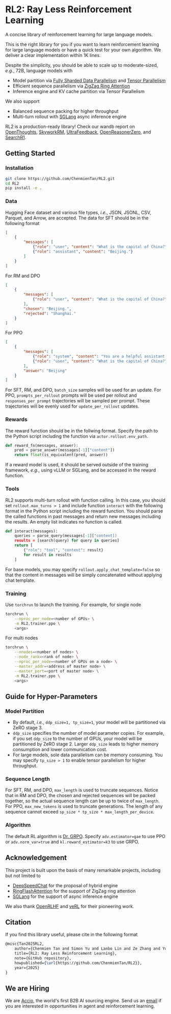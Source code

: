# RL2: Ray Less Reinforcement Learning

A concise library of reinforcement learning for large language models.

This is the right library for you if you want to learn reinforcement learning for large language models or have a quick test for your own algorithm.
We deliver a clear implementation within 1K lines.


Despite the simplicity, you should be able to scale up to moderate-sized, *e.g.*, 72B, language models with

* Model partition via [Fully Sharded Data Parallelism](https://docs.pytorch.org/docs/stable/distributed.fsdp.fully_shard.html) and [Tensor Parallelism](https://docs.pytorch.org/docs/stable/distributed.tensor.parallel.html)
* Efficient sequence parallelism via [ZigZag Ring Attention](https://github.com/zhuzilin/ring-flash-attention)
* Inference engine and KV cache partition via Tensor Parallelism

We also support

* Balanced sequence packing for higher throughput
* Multi-turn rollout with [SGLang](https://github.com/sgl-project/sglang) async inference engine

RL2 is a production-ready library! Check our wandb report on [OpenThoughts](https://wandb.ai/chenmientan/OpenThoughts_archive), [SkyworkRM](https://wandb.ai/chenmientan/SkyworkRM_archive), [UltraFeedback](https://wandb.ai/chenmientan/UltraFeedback_archive), [OpenReasonerZero](https://wandb.ai/chenmientan/OpenReasonerZero_archive), and [SearchR1](https://wandb.ai/chenmientan/SearchR1_archive).

## Getting Started


### Installation

```bash
git clone https://github.com/ChenmienTan/RL2.git
cd RL2
pip install -e .
```


### Data

Hugging Face dataset and various file types, *i.e.*, JSON, JSONL, CSV, Parquet, and Arrow, are accepted.
The data for SFT should be in the following format
```json
[
    {
        "messages": [
            {"role": "user", "content": "What is the capital of China?"},
            {"role": "assistant", "content": "Beijing."}
        ]
    }
]
```
For RM and DPO
```json
[
    {
        "messages": [
            {"role": "user", "content": "What is the capital of China?"}
        ],
        "chosen": "Beijing.",
        "rejected": "Shanghai."
    }
]
```
For PPO
```json
[
    {
        "messages": [
            {"role": "system", "content": "You are a helpful assistant."},
            {"role": "user", "content": "What is the capital of China?"}
        ],
        "answer": "Beijing"
    }
]
```

For SFT, RM, and DPO, `batch_size` samples will be used for an update.
For PPO, `prompts_per_rollout` prompts will be used per rollout and `responses_per_prompt` trajectories will be sampled per prompt.
These trajectories will be evenly used for `update_per_rollout` updates.

### Rewards

The reward function should be in the follwing format.
Specify the path to the Python script including the function via `actor.rollout.env_path`.

```python
def reward_fn(messages, answer):
    pred = parse_answer(messages[-1]["content"])
    return float(is_equivalent(pred, answer))
```

If a reward model is used, it should be served outside of the training framework, *e.g.*, using vLLM or SGLang, and be accessed in the reward function.

### Tools

RL2 supports multi-turn rollout with function calling.
In this case, you should set `rollout.max_turns > 1` and include function `interact` with the following format in the Python script including the reward function.
You should parse the called functions in past messages and return new messages including the results.
An empty list indicates no function is called.

```python
def interact(messages):
    queries = parse_query(messages[-1]["content])
    results = [search(query) for query in queries]
    return [
        {"role": "tool", "content": result}
        for result in results
    ]
```
For base models, you may specify `rollout.apply_chat_template=false` so that the content in messages will be simply concatenated without applying chat template.

### Training

Use `torchrun` to launch the training. For example, for single node
```bash
torchrun \
    --nproc_per_node=<number of GPUs> \
    -m RL2.trainer.ppo \
    <args>
```
For multi nodes
```bash
torchrun \
    --nnodes=<number of nodes> \
    --node_rank=<rank of node> \
    --nproc_per_node=<number of GPUs on a node> \
    --master_addr=<address of master node> \
    --master_port=<port of master node> \
    -m RL2.trainer.ppo \
    <args>
```

## Guide for Hyper-Parameters

### Model Partition

* By default, *i.e.*, `ddp_size=1, tp_size=1`, your model will be partitioned via ZeRO stage 3.
* `ddp_size` specifies the number of model parameter copies.
For example, if you set `ddp_size` to the number of GPUs, your model will be partitioned by ZeRO stage 2.
Larger `ddp_size` leads to higher memory consumption and lower communication cost.
* For large models, sole data parallelism can be memory consuming.
You may specify `tp_size > 1` to enable tensor parallelism for higher throughput. 


### Sequence Length

For SFT, RM, and DPO, `max_length` is used to truncate sequences.
Notice that in RM and DPO, the chosen and rejected sequences will be packed together, so the actual sequence length can be up to twice of `max_length`.
For PPO, `max_new_tokens` is used to truncate generations.
The length of any sequence cannot exceed `sp_size * tp_size * max_length_per_device`.

### Algorithm

The default RL algorithm is [Dr. GRPO](https://arxiv.org/abs/2503.20783).
Specify `adv.estimator=gae` to use PPO or `adv.norm_var=true` and `kl.reward_estimator=k3` to use GRPO.

## Acknowledgement

This project is built upon the basis of many remarkable projects, including but not limited to
* [DeepSpeedChat](https://github.com/deepspeedai/DeepSpeedExamples/tree/master/applications/DeepSpeed-Chat) for the proposal of hybrid engine
* [RingFlashAttention](https://github.com/zhuzilin/ring-flash-attention) for the support of ZigZag ring attention
* [SGLang](https://github.com/sgl-project/sglang) for the support of async inference engine

We also thank [OpenRLHF](https://github.com/OpenRLHF/OpenRLHF) and [veRL](https://github.com/volcengine/verl) for their pioneering work.

## Citation
If you find this library useful, please cite in the following format
```latex
@misc{Tan2025RL2,
    author={Chenmien Tan and Simon Yu and Lanbo Lin and Ze Zhang and Yuanwu Xu and Chenhao Jiang and Tianyuan Yang and Sicong Xie and Guannan Zhang},
    title={RL2: Ray Less Reinforcement Learning},
    note={GitHub repository},
    howpublished={\url{https://github.com/ChenmienTan/RL2}},
    year={2025}
}
```

## We are Hiring

We are [Accio](https://www.accio.com/), the world's first B2B AI sourcing engine.
Send us an [email](mailto:accio241112@gmail.com) if you are interested in opportunities in agent and reinforcement learning.
